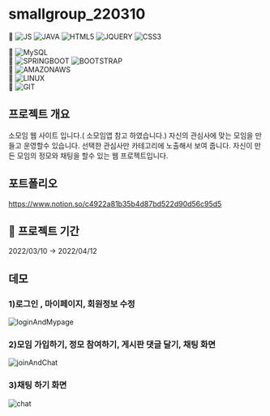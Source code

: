 # smallgroup_220310

🌱 ![JS](https://img.shields.io/badge/JavaScript-F7DF1E?style=flat-square&logo=JavaScript&logoColor=black) ![JAVA](https://img.shields.io/badge/Java-007396?style=flat-square&logo=Java&logoColor=black) ![HTML5](https://img.shields.io/badge/HTML5-E34F26?style=flat-square&logo=HTML5&logoColor=black)       ![JQUERY](https://img.shields.io/badge/jQuery-0769AD?style=flat-square&logo=jQuery&logoColor=black)   ![CSS3](https://img.shields.io/badge/CSS3-1572B6?style=flat-square&logo=CSS3&logoColor=black)        

🌱 ![MySQL](https://img.shields.io/badge/MySQL-4479A1?style=flat-square&logo=MySQL&logoColor=black)       
🌱 ![SPRINGBOOT](https://img.shields.io/badge/SpringBoot-6DB33F?style=flat-square&logo=SpringBoot&logoColor=black) ![BOOTSTRAP](https://img.shields.io/badge/Bootstrap-7952B3?style=flat-square&logo=Bootstrap&logoColor=black)        
🌱 ![AMAZONAWS](https://img.shields.io/badge/AmazonAWS-232F3E?style=flat-square&logo=AmazonAWS&logoColor=black)        
🌱 ![LINUX](https://img.shields.io/badge/Linux-FCC624?style=flat-square&logo=Linux&logoColor=black)      
🌱 ![GIT](https://img.shields.io/badge/GIT-F05032?style=flat-square&logo=GIT&logoColor=black)  

## 프로젝트 개요
소모임 웹 사이트 입니다.( 소모임앱 참고 하였습니다.)
자신의 관심사에 맞는 모임을 만들고 운영할수 있습니다. 
선택한 관심사만 카테고리에 노출해서 보여 줍니다. 
자신이 만든 모임의 정모와 채팅을 할수 있는 웹 프로젝트입니다.

## 포트폴리오
https://www.notion.so/c4922a81b35b4d87bd522d90d56c95d5

## 🤮 프로젝트 기간

2022/03/10 → 2022/04/12

## 데모
### 1)로그인 , 마이페이지, 회원정보 수정
![loginAndMypage](https://user-images.githubusercontent.com/61033957/163568446-4236ea57-708f-404a-8c60-17135309a450.gif)

### 2)모임 가입하기, 정모 참여하기, 게시판 댓글 달기, 채팅 화면
![joinAndChat](https://user-images.githubusercontent.com/61033957/163568429-1f7a1af3-78da-49fc-a7c0-03959309440e.gif)

### 3)채팅 하기 화면
![chat](https://user-images.githubusercontent.com/61033957/163568462-fd57925d-2abe-419f-b154-58f2309276df.gif)
